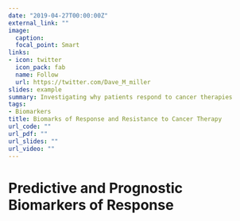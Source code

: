 ```yaml
---
date: "2019-04-27T00:00:00Z"
external_link: ""
image:
  caption:  
  focal_point: Smart
links:
- icon: twitter
  icon_pack: fab
  name: Follow
  url: https://twitter.com/Dave_M_miller
slides: example
summary: Investigating why patients respond to cancer therapies
tags:
- Biomarkers
title: Biomarks of Response and Resistance to Cancer Therapy
url_code: ""
url_pdf: ""
url_slides: ""
url_video: ""
---
```


# Predictive and Prognostic Biomarkers of Response
